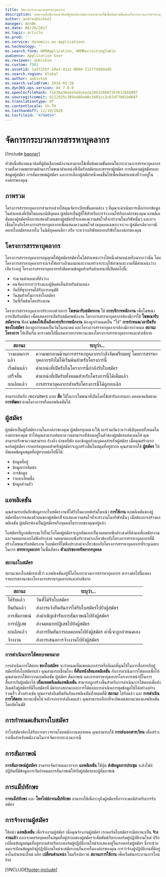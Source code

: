 ```yaml
---
title: จัดการกระบวนการสรรหาบุคลากร
description: บทความนี้อธิบายแนวคิดที่ผู้คัดเลือกพนักงานสามารถใช้เพื่อติดตามขั้นตอนในกระบวนการสรรหาบุคลากร รวมทั้งความพยายามด้านการโฆษณาตำแหน่งที่เปิดรับสมัคร และสรรหาผู้สมัคร ข้อมูลผู้สมัครและแอพลิเคชันการติดตาม interviewing ผู้สมัคร และเลือกผู้สมัครหนึ่งรายการ ขึ้นไปเพื่อเติมตำแหน่งที่ว่างอยู่ในองค์กรของคุณ
author: andreabichsel
manager: AnnBe
ms.date: 06/20/2017
ms.topic: article
ms.prod: ''
ms.service: dynamics-ax-applications
ms.technology: ''
ms.search.form: HRMApplication, HRMRecruitingTable
audience: Application User
ms.reviewer: anbichse
ms.custom: 7501
ms.assetid: 1ad725bf-20e2-42a1-8068-111f7ddddad9
ms.search.region: Global
ms.author: anbichse
ms.search.validFrom: 2016-02-28
ms.dyn365.ops.version: AX 7.0.0
ms.openlocfilehash: 71e30a30aee5edcea2e24b326b0f263612b6b897
ms.sourcegitcommit: b112925c389a460a98c3401cc2c67df7091b066f
ms.translationtype: HT
ms.contentlocale: th-TH
ms.lasthandoff: 12/19/2020
ms.locfileid: "4798054"
---
```

# <a name="manage-recruiting-processes"></a>จัดการกระบวนการสรรหาบุคลากร

[!include [banner](../includes/banner.md)]

หัวข้อนี้อธิบายแนวคิดที่ผู้คัดเลือกพนักงานสามารถใช้เพื่อติดตามขั้นตอนในกระบวนการสรรหาบุคลากร รวมทั้งความพยายามด้านการโฆษณาตำแหน่งที่เปิดรับสมัครและสรรหาผู้สมัคร การติดตามผู้สมัครและข้อมูลผู้สมัคร การสัมภาษณ์ผู้สมัคร และการเลือกผู้สมัครหนึ่งคนขึ้นไปเพื่อเติมตำแหน่งที่ว่างอยู่ในองค์กรของคุณ

## <a name="overview"></a>ภาพรวม

โครงการสรรหาบุคลากรสามารถช่วยให้คุณจัดระเบียบขั้นตอนต่าง ๆ ที่คุณจะดำเนินการเมื่อกรอกข้อมูลในตำแหน่งที่เปิดในแผนกนิติบุคคล ผู้สมัครเป็นผู้ที่ใช้สำหรับการจ้างงานให้กับองค์กรของคุณ แอพลิเคชันของผู้สมัครคือการแสดงตัวตนของผู้สมัครที่จะแสดงความสนใจที่จะทำงานในบริษัทนั้นๆ และอาจเชื่อมโยงกับโครงการสรรหาบุคลากรเพื่อแสดงความสนใจส่วนบุคคลเฉพาะเจาะจง ผู้สมัครเดียวอาจมีหลายใบสมัครหลายใบ ในนิติบุคคลเดียว หรือ ระหว่างบริษัทหลายบริษัทในองค์กรของคุณ

## <a name="recruitment-projects"></a>โครงการสรรหาบุคลากร

โครงการสรรหาบุคลากรอนุญาตให้ผู้สมัครสมัครในได้ตำแหน่งว่างได้หนึ่งตำแหน่งหรือมากกว่านั้น โดยโครงการสรรหาบุคลากรจะแจ้งให้ทราบถึงแผนกและงานอย่างจะระบุให้สาขาและงานที่มีตำแหน่งว่างเปิดว่างอยู่ โครงการสรรหาบุคลากรยังติดตามข้อมูลสำหรับตำแหน่งที่เปิดต่อไปนี้:

- จำนวนตำแหน่งที่ยังว่าง
- คนจัดการการว่าจ้างและผู้ติดต่ออื่นสำหรับตำแหน่ง
- วันที่ที่ธุรกรรมได้รับการอนุมัติ
- วันสุดท้ายในการส่งใบสมัคร
- วันที่เริ่มต้นโดยประมาณ

โครงการสรรหาบุคลากรประกอบด้วยการ **โฆษณารับสมัครงาน** ใช้ **การบริการพนักงาน** เพื่อโฆษณาการเปิดรับสมัคร เพื่อแสดงการเปิดรับสมัครพนักงาน โครงการสรรหาบุคลากรต้องมีการใช้ **โฆษณารับสมัครงาน** ฟิลด์ **แสดงให้เห็นถึงการบริการพนักงาน** ต้องถูกกำหนดเป็น "ใช่" **การกำหนดเวลาปิดรับของใบสมัคร** ต้องถูกกำหนดเป็นวันในอนาคต และโครงการสรรหาบุคลากรต้องมีการกำหนด **สถานะโครงการ** ให้เป็นเริ่ม ตารางต่อไปนี้แสดงรายการสถานะของโครงการสรรหาบุคลากรและคำอธิบาย

| สถานะ    | ระบุว่า...                                                                         |
|-----------|-----------------------------------------------------------------------------------------|
| วางแผนการแล้ว | ความพยายามด้านการสรรหาบุคลากรกำลังจัดเตรียมอยู่ โดยการสรรหาบุคลากรยังไม่ได้เริ่มต้นสำหรับโครงการนี้ |
| เริ่มต้นแล้ว   | ตำแหน่งที่เปิดรับในโครงการนี้กำลังรับใบสมัคร                   |
| เสร็จสิ้น  | ตำแหน่งที่เปิดรับทั้งหมดสำหรับโครงการนี้ได้เต็มแล้ว                                         |
| ยกเลิกแล้ว  | การสรรหาบุคลากรสำหรับโครงการนี้ได้ถูกยกเลิก                                          |

สามารถบันทึก recruiters แบบ **สื่อ** ใช้ในการโฆษณาที่เปิดโดยใช้เต้ารับภายนอก ตลอดจนติดตาม **การพัฒนา** ตามโครงการหรือแอพลิเคชันได้

## <a name="applicants"></a>ผู้สมัคร

ผู้สมัครเป็นผู้ที่สมัครงานในองค์กรของคุณ ผู้สมัครทุกคนจะใช้เวลาร่วมกันระหว่างนิติบุคคลทั้งหมดในองค์กรของคุณ ทำให้คุณสามารถค้นหาความสามารถที่ซ่อนอยู่ในตัวของผู้สมัครแต่ละคนได้ คุณสามารถรักษาความสามารถ อ้างอิง คำขอที่พัก และข้อมูลส่วนบุคคลสำหรับผู้สมัคร เมื่อคุณสร้างเรกคอร์ดผู้สมัคร เรกคอร์ดบุคคลสำหรับผู้สมัครจะถูกสร้างขึ้นในสมุดที่อยู่สากล คุณสามารถใช้ **ผู้สมัคร** ให้อัพเดตข้อมูลสมุดที่อยู่สากลต่อไปนี้ได้:

- ข้อมูลที่อยู่
- ข้อมูลการติดต่อ
- การข้อมูล
- รายละเอียดชื่อ
- ข้อมูลส่วนตัว

## <a name="applications"></a>แอพลิเคชัน

คุณสามารถบันทึกข้อมูลจากใบสมัครงานที่ได้รับในแบบฟอร์มในหน้า **การใช้งาน** แอพลิเคชันของผู้สมัครคือการแสดงตัวตนของผู้สมัครที่จะแสดงความสนใจที่จะทำงานในบริษัทนั้นๆ เมื่อต้องการสร้างแอพลิเคชัน ผู้สมัครต้องเป็นผู้สมัครหรือบุคคลในระบบของคุณอยู่แล้ว

ใบสมัครที่ถูกสมัครบนเว็ปในเว็บโดยผู้สมัครจะถูกคัดแยกเป็นจดหมายพึงประสงค์ที่ส่งมาเพื่อสมัครงาน และจดหมายแบบไม่พึงประสงค์ จดหมายแบบพึงประสงค์จะเกี่ยวข้องกับโครงการสรรหาบุคลากรที่มีสร้างโฆษณารับสมัครงาน ใบสมัครที่ไม่พึงประสงค์จะเกี่ยวข้องกับโครงการสรรหาบุคลากรที่ระบุเฉพาะในการ **สรรหาบุคลากร** ในพื้นที่ของ **ตัวแปรของทรัพยากรบุคคล**

### <a name="application-status"></a>สถานะใบสมัคร

สถานะของใบสมัครบ่งชี้ว่า แอพลิเคชันอยู่ที่ใดในกระบวนการสรรหาบุคลากร ตารางต่อไปนี้แสดงรายการสถานะของโครงการสรรหาบุคลากรและคำอธิบาย

| สถานะ    | ระบุว่า...                                                                           |
|-----------|-------------------------------------------------------------------------------------------|
| ได้รับแล้ว  | วันที่ได้รับใบสมัคร                                                             |
| ยืนยันแล้ว | ส่งการแจ้งยืนยันการได้รับใบสมัครไปยังผู้สมัคร            |
| การสัมภาษณ์ | ส่งคำเชิญเข้ารับการสัมภาษณ์ไปยังผู้สมัคร                                     |
| การปฏิเสธ | ส่งจดหมายปฏิเสธไปยังผู้สมัคร                                          |
| ยกเลิกแล้ว  | ส่งการยืนยันการถอดถอนไปยังผู้สมัคร ค่านี้จะถูกกำหนดเอง |
| จ้างงาน  | ส่งการเสนอการจ้างงานไปยังผู้สมัคร                                         |

### <a name="correspondence-actions"></a>การดำเนินการโต้ตอบจดหมาย

การดำเนินการโต้ตอบ **ของใบสมัคร** จะกำหนดเท็มเพลตเอกสารหรืออีเมลที่คุณใช้ในการสื่อสารกับผู้สมัครที่ส่งใบสมัครแล้ว คุณสามารถเชื่อมโยง **ที่คั่นหนังสือแอพลิเคชัน** กับการดำเนินการโต้ตอบเพื่อให้คุณสามารถใช้ค่าจากแอพลิเคชัน ผู้สมัคร สัมภาษณ์ และการสรรหาบุคลากรโครงการหน้าที่ในการสื่อสารกับผู้สมัครได้ **เท็มเพลตอีเมล์แอพลิเคชัน** สามารถถูกสร้างขึ้นสำหรับการดำเนินการโต้ตอบเพื่อส่งอีเมล์ถึงผู้สมัครที่มีใบสมัครที่ มีคำบางสถานะและการโต้ตอบการดำเนินการชุดข้อมูลให้ได้อย่างอย่างรวดเร็ว ตัวอย่างเช่น คุณอาจส่งอีเมยืนยันกับแอพลิเคชันทั้งหมดที่มี **สถานะ** ได้รับแล้ว และ **การดำเนินการโต้ตอบ** สถานะนั้นได้ หลังจากการส่งอีเมลแล้ว คุณสามารถเลือกที่จะอัพเดตสถานะของแอพลิเคชันโดยอัตโนมัติ

## <a name="application-routing"></a>การกำหนดเส้นทางใบสมัคร

ถ้าใบสมัครต้องได้รับการตรวจทานโดยพนักงานหลายคน คุณสามารถใช้ **การส่งเอกสารเวียน** เพื่อสร้างรายชื่อสำหรับพนักงานในการจัดการกระบวนการนี้

## <a name="interviews"></a>การสัมภาษณ์

**การสัมภาษณ์ผู้สมัคร** สามารถจัดกำหนดการจาก **แอพลิเคชัน** ใช้ปุ่ม **ส่งข้อมูลการประชุม** จะส่งไฟล์ปฏิทินที่มีข้อมูลการจัดกำหนดการสัมภาษณ์ให้กับผู้สมัครและผู้สัมภาษณ์

## <a name="skill-mapping"></a>การแม็ปทักษะ

**การแม็ปทักษะ** และ **โพรไฟล์การแม็ปทักษะ** สามารถใช้เพื่อระบุถึงผู้สมัครที่อาจจะพอดีสำหรับการรับสมัคร

## <a name="hiring-applicants"></a>การจ้างงานผู้สมัคร

ใช้หน้า **แอพลิเคชัน** เพื่อจ้างงานผู้สมัคร เมื่อคุณจ้างงานผู้สมัคร เรกคอร์ดใบสมัครจะมีสถานะเป็น **จ้างงานแล้ว** และเรกคอร์ดบุคคลในสมุดที่อยู่สากลของผู้สมัครจะสัมพันธ์กับเรกคอร์ดผู้ปฏิบัติงานใหม่ ปรับเปลี่ยนข้อมูลสมุดที่อยู่สากลสำหรับเรกคอร์ดผู้ปฏิบัติงานใหม่จะแสดงอยู่ในเรกคอร์ดผู้สมัคร ซึ่งจะช่วยลดการป้อนข้อมูลถ้าผู้ปฏิบัติงานใหม่จะสมัครงานอื่นภายในองค์กรของคุณ การว่าจ้างผู้ปฏิบัติงานที่มีอยู่ลงในตำแหน่งใหม่ คลิก **เปลี่ยนตำแหน่ง** ในดร็อปดาวน์ **สถานะการใช้งาน** เพื่อเริ่มต้นกระบวนการโอนย้าย


[!INCLUDE[footer-include](../../../includes/footer-banner.md)]